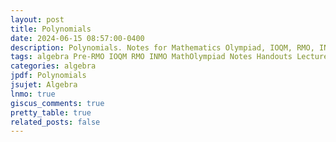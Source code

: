 ```yaml
---
layout: post
title: Polynomials
date: 2024-06-15 08:57:00-0400
description: Polynomials. Notes for Mathematics Olympiad, IOQM, RMO, INMO. Problem set, Solutions, Questions, Answers, Hints, Walkthroughs, Discussions.
tags: algebra Pre-RMO IOQM RMO INMO MathOlympiad Notes Handouts LectureNotes
categories: algebra
jpdf: Polynomials
jsujet: Algebra
lnmo: true
giscus_comments: true
pretty_table: true
related_posts: false
---
```

